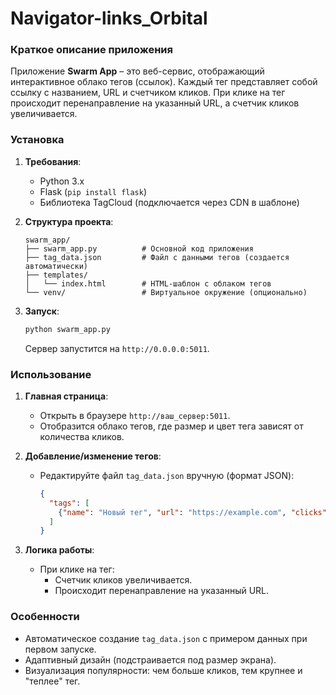 # Navigator-links_Orbital
### Краткое описание приложения  
Приложение **Swarm App** – это веб-сервис, отображающий интерактивное облако тегов (ссылок). Каждый тег представляет собой ссылку с названием, URL и счетчиком кликов. При клике на тег происходит перенаправление на указанный URL, а счетчик кликов увеличивается.  

### Установка  
1. **Требования**:  
   - Python 3.x  
   - Flask (`pip install flask`)  
   - Библиотека TagCloud (подключается через CDN в шаблоне)  

2. **Структура проекта**:  
   ```
   swarm_app/
   ├── swarm_app.py          # Основной код приложения  
   ├── tag_data.json         # Файл с данными тегов (создается автоматически)  
   ├── templates/  
   │   └── index.html        # HTML-шаблон с облаком тегов  
   └── venv/                 # Виртуальное окружение (опционально)  
   ```

3. **Запуск**:  
   ```bash
   python swarm_app.py
   ```
   Сервер запустится на `http://0.0.0.0:5011`.

### Использование  
1. **Главная страница**:  
   - Открыть в браузере `http://ваш_сервер:5011`.  
   - Отобразится облако тегов, где размер и цвет тега зависят от количества кликов.  

2. **Добавление/изменение тегов**:  
   - Редактируйте файл `tag_data.json` вручную (формат JSON):  
     ```json
     {
       "tags": [
         {"name": "Новый тег", "url": "https://example.com", "clicks": 0}
       ]
     }
     ```

3. **Логика работы**:  
   - При клике на тег:  
     - Счетчик кликов увеличивается.  
     - Происходит перенаправление на указанный URL.  

### Особенности  
- Автоматическое создание `tag_data.json` с примером данных при первом запуске.  
- Адаптивный дизайн (подстраивается под размер экрана).  
- Визуализация популярности: чем больше кликов, тем крупнее и "теплее" тег.  
